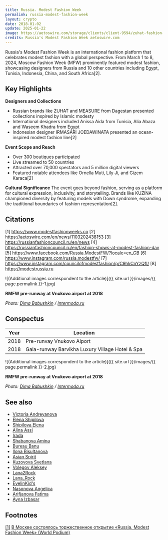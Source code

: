 ```yaml
---
title: Russia. Modest Fashion Week
permalink: russia-modest-fashion-week
layout: crypto
date: 2018-01-02
update: 2025-01-22
image: https://aetoswire.com/storage/clients/client-9594/zuhat-fashion-show-photo-pesnya-2024-0306-117.JPG
credits: Russia's Modest Fashion Week aetoswire.com
---
```


Russia's Modest Fashion Week is an international fashion platform that celebrates modest fashion with a global perspective. From March 1 to 8, 2024, Moscow Fashion Week (MFW) prominently featured modest fashion, showcasing designers from Russia and 10 other countries including Egypt, Tunisia, Indonesia, China, and South Africa[2].

## Key Highlights

**Designers and Collections**
- Russian brands like ZUHAT and MEASURE from Dagestan presented collections inspired by Islamic modesty
- International designers included Anissa Aida from Tunisia, Alia Abaza and Waseem Khadra from Egypt
- Indonesian designer IRMASARI JOEDAWINATA presented an ocean-inspired modest fashion line[2]

**Event Scope and Reach**
- Over 300 boutiques participated
- Live streamed to 50 countries
- Attracted over 70,000 spectators and 5 million digital viewers
- Featured notable attendees like Ornella Muti, Lily Ji, and Gizem Karaca[2]

**Cultural Significance**
The event goes beyond fashion, serving as a platform for cultural expression, inclusivity, and storytelling. Brands like KUZINA championed diversity by featuring models with Down syndrome, expanding the traditional boundaries of fashion representation[2].

## Citations

[1] https://www.modestfashionweeks.co
[2] https://aetoswire.com/en/news/1103202438153
[3] https://russianfashioncouncil.ru/en/news
[4] https://russianfashioncouncil.ru/en/fashion-shows-at-modest-fashion-day
[5] https://www.facebook.com/Russia.ModestFW/?locale=en_GB
[6] https://www.instagram.com/russia.modestfw/
[7] https://www.instagram.com/councilofmodestfashion/p/C9hkCnYzQfI/
[8] https://modestrussia.ru

![(Additional images correspondent to the article)]({{ site.url }}/images/{{ page.permalink }}-1.jpg)

**RMFW pre-runway at Vnukovo airport at 2018**

*Photo: [Dima Babushkin](babushkin-dima) / [Intermoda.ru](http://www.intermoda.ru/cit/pervyy-pokaz-russia-modest-fashion-week.html)*

## Сonspectus

|Year|Location|
|-|-|
|2018|Pre-runvay Vnukovo Aiport|
|2018|Gala-runway Barvikha Luxury Village Hotel & Spa|

![(Additional images correspondent to the article)]({{ site.url }}/images/{{ page.permalink }}-2.jpg)

**RMFW pre-runway at Vnukovo airport at 2018**

*Photo: [Dima Babushkin](babushkin-dima) / [Intermoda.ru](http://www.intermoda.ru/cit/pervyy-pokaz-russia-modest-fashion-week.html)*

## See also

+ [Victoria Andreyanova](andreyanova-victoria)
+ [Elena Shipilova](shipilova-elena)
+ [Shipilova Elena](elena-shipilova)
+ [Alina Assi](assi-alina)
+ [Irada](irada)
+ [Shabanova Amina](amina-shabanova)
+ [Bureau Banu](bureau-banu)
+ [Ilona Bisultanova](bisultanova-ilona)
+ [Asian Spirit](asian-spirit)
+ [Kuzovova Svetlana](svetlana-kuzovova)
+ [Volegov Aleksey](aleksey-volegov)
+ [Lana2Rock](lana2rock)
+ [Lana_Rock](lana-rock)
+ [EvelinKid's](evelinkid-s)
+ [Nasonova Angelica](angelica-nasonova)
+ [Arifjanova Fatima](fatima-arifjanova)
+ [Ayna Izbasar](izbasar-ayna)

## Footnotes

[[1]](#a1) <span id="f1"></span> [В Москве состоялось торжественное открытие «Russia. Modest Fashion Week» (World Podium)](https://worldpodium.ru/news/v-moskve-sostoyalos-torzhestvennoe-otkrytie-russia-modest-fashion-week)
